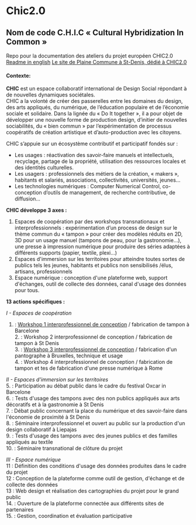 # Chic2.0
## Nom de code C.H.I.C « Cultural Hybridization In Common »
Repo pour la documentation des ateliers du projet européen CHIC2.0  
[Readme in english](https://github.com/openfab-lab/chic2.0/blob/master/Readme-EN.md)
[Le site de Plaine Commune à St-Denis, dédié à CHIC2.0](http://www.projet-chic.plainecommune.fr/chic/le-projet/#.WShCIW4lGM8)

#### Contexte:
**CHIC** est un espace collaboratif international de Design Social répondant à de nouvelles dynamiques sociétales.  
CHIC a la volonté de créer des passerelles entre les domaines du design, des arts appliqués, du numérique, de l’éducation populaire et de l’économie sociale et solidaire. Dans la lignée du « Do It together », il a pour objet de développer une nouvelle forme de production design,  d’initier de nouvelles sociabilités, du « bien commun » par l’expérimentation de processus coopératifs de création artistique et d’auto-production avec les citoyens.

CHIC s’appuie sur un écosystème contributif et participatif fondés sur :  
- Les usages : réactivation des savoir-faire manuels et intellectuels, recyclage, partage de la propriété, utilisation des ressources locales et des identités culturelles.
- Les usagers : professionnels des métiers de la création, « makers », habitants et salariés, associations, collectivités, universités, jeunes…
- Les technologies numériques : Computer Numerical Control, co-conception d’outils de management, de recherche contributive, de diffusion…  

**CHIC développe 3 axes :**  

1. Espaces de coopération par des workshops transnationaux et interprofessionnels : expérimentation d’un process de design sur le thème commun du « tampon » pour créer des modèles réduits en 2D, 3D pour un usage manuel (tampons de peau, pour la gastronomie…), une presse à impression numérique pour produire des séries adaptées à différents supports (papier, textile, plexi…)  
2. Espaces d'immersion sur les territoires pour atteindre toutes sortes de publics tels les jeunes, habitants et publics non sensibilisés /élus, artisans, professionnels    
3. Espace numérique : conception d'une plateforme web, support d'échanges, outil de collecte des données, canal d'usage des données pour tous.    

**13 actions spécifiques :**  

*I - Espaces de coopération*  
1. : [Workshop 1 interprofessionnel de conception](https://github.com/openfab-lab/chic2.0/blob/master/Workshop1-BCN.md) / fabrication de tampon à Barcelone  
2. : Workshop 2 interprofessionnel de conception / fabrication de tampon à St Denis  
3. : [Workshop 3 interprofessionnel de conception](https://github.com/openfab-lab/chic2.0/blob/master/03BXL/README.md) / fabrication d'un pantographe à Bruxelles, technique et usage  
4. : Workshop 4 interprofessionnel de conception / fabrication de tampon et tes de fabrication d'une presse numérique à Rome  

*II - Espaces d'immersion sur les territoires*  
5. : Participation au débat public dans le cadre du festival Oxcar in Barcelone  
6. : Tests d'usage des tampons avec des non publics appliqués aux arts décoratifs et à la gastronomie à St Denis  
7. : Débat public concernant la place du numérique et des savoir-faire dans l'économie de proximité  à St Denis  
8. : Séminaire interprofessionnel et ouvert au public sur la production d'un design collaboratif à Liepajas  
9. : Tests d'usage des tampons avec des jeunes publics et des familles appliqués au textile   
10. : Séminaire transnational de clôture du projet   

*III - Espace numérique*  
11 : Définition des conditions d'usage des données produites dans le cadre du projet  
12 : Conception de la plateforme comme outil de gestion, d'échange et de collecte des données  
13 : Web design et réalisation des cartographies du projet pour le grand public  
14. : Ouverture de la plateforme connectée aux différents sites de partenaires   
15. : Gestion, coordination et évaluation participative  

